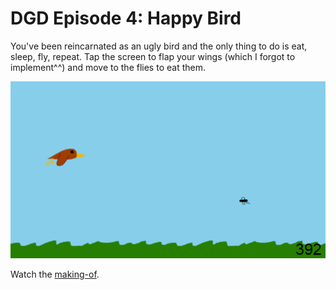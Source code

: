 DGD Episode 4: Happy Bird
=====================================

You've been reincarnated as an ugly bird and the only thing to do is eat, sleep, fly, repeat. Tap the screen to flap your wings (which I forgot to implement^^) and move to the flies to eat them.

[![Happy Bird screenshot](https://github.com/deadlinegamedev/DeadlineGameDev/blob/gh-pages/game4/screenshot.png)](http://youtu.be/hvAYxWzMfWQ "Happy Bird making-of")

Watch the [making-of](http://youtu.be/hvAYxWzMfWQ).

